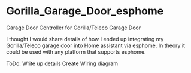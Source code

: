 # Gorilla_Garage_Door_esphome
Garage Door Controller for Gorilla/Teleco Garage Door

I thought I would share details of how I ended up integrating my Gorilla/Teleco garage door into Home assistant via esphome. In theory it could be used with any platform that supports esphome.

ToDo: 
Write up details
Create Wiring diagram
